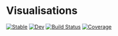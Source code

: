 # Visualisations

[![Stable](https://img.shields.io/badge/docs-stable-blue.svg)](https://grahamstark.github.io/Visualisations.jl/stable)
[![Dev](https://img.shields.io/badge/docs-dev-blue.svg)](https://grahamstark.github.io/Visualisations.jl/dev)
[![Build Status](https://travis-ci.com/grahamstark/Visualisations.jl.svg?branch=master)](https://travis-ci.com/grahamstark/Visualisations.jl)
[![Coverage](https://codecov.io/gh/grahamstark/Visualisations.jl/branch/master/graph/badge.svg)](https://codecov.io/gh/grahamstark/Visualisations.jl)
